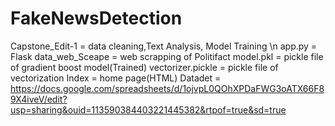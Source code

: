 # FakeNewsDetection

Capstone_Edit-1 = data cleaning,Text Analysis, Model Training \n
app.py = Flask
data_web_Sceape = web scrapping of Politifact
model.pkl = pickle file of gradient boost model(Trained)
vectorizer.pickle = pickle file of vectorization
Index = home page(HTML)
Datadet = https://docs.google.com/spreadsheets/d/1ojvpL0QOhXPDaFWG3oATX66F89X4iveV/edit?usp=sharing&ouid=113590384403221445382&rtpof=true&sd=true
